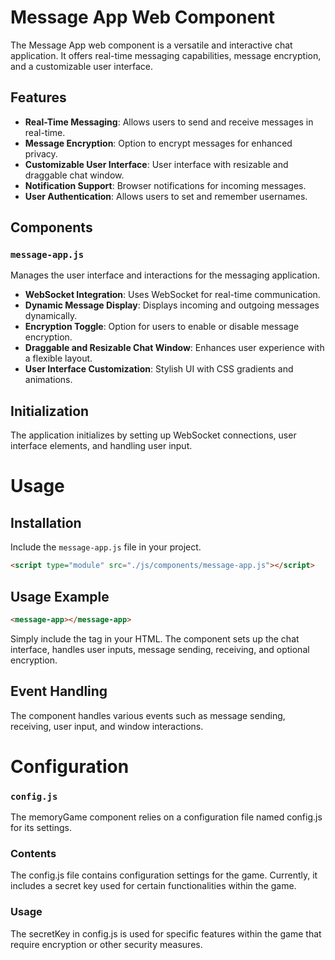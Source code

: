 # Message App Web Component

The Message App web component is a versatile and interactive chat application. It offers real-time messaging capabilities, message encryption, and a customizable user interface.

## Features

- **Real-Time Messaging**: Allows users to send and receive messages in real-time.
- **Message Encryption**: Option to encrypt messages for enhanced privacy.
- **Customizable User Interface**: User interface with resizable and draggable chat window.
- **Notification Support**: Browser notifications for incoming messages.
- **User Authentication**: Allows users to set and remember usernames.

## Components

### `message-app.js`

Manages the user interface and interactions for the messaging application.

- **WebSocket Integration**: Uses WebSocket for real-time communication.
- **Dynamic Message Display**: Displays incoming and outgoing messages dynamically.
- **Encryption Toggle**: Option for users to enable or disable message encryption.
- **Draggable and Resizable Chat Window**: Enhances user experience with a flexible layout.
- **User Interface Customization**: Stylish UI with CSS gradients and animations.

## Initialization

The application initializes by setting up WebSocket connections, user interface elements, and handling user input.

# Usage
## Installation

Include the `message-app.js` file in your project.

```html
<script type="module" src="./js/components/message-app.js"></script>
```

## Usage Example

```html
<message-app></message-app>
```

Simply include the <message-app></message-app> tag in your HTML. The component sets up the chat interface, handles user inputs, message sending, receiving, and optional encryption.

## Event Handling

The component handles various events such as message sending, receiving, user input, and window interactions.

# Configuration

### `config.js`

The memoryGame component relies on a configuration file named config.js for its settings.

### Contents

The config.js file contains configuration settings for the game. Currently, it includes a secret key used for certain functionalities within the game.

### Usage

The secretKey in config.js is used for specific features within the game that require encryption or other security measures.


